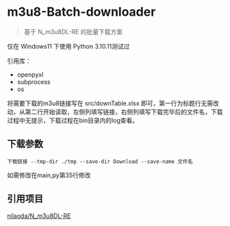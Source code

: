 # m3u8-Batch-downloader
> 基于 N_m3u8DL-RE 的批量下载方案

仅在 Windows11 下使用 Python 3.10.11测试过

引用库：

- openpyxl
- subprocess
- os

将需要下载的m3u8链接写在 src/downTable.xlsx 即可，第一行为标题行无需改动，从第二行开始读取，左侧列填写链接，右侧列填写下载完毕后的文件名，下载过程中无提示，下载过程在bin目录内的log查看。

## 下载参数

`下载链接 --tmp-dir ./tmp --save-dir Download --save-name 文件名`

如需修改在main,py第35行修改

## 引用项目

[nilaoda/N_m3u8DL-RE](https://github.com/nilaoda/N_m3u8DL-RE)
